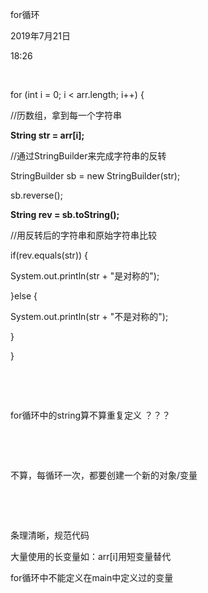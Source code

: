 for循环

2019年7月21日

18:26

 

for (int i = 0; i \< arr.length; i++) {

//历数组，拿到每一个字符串

**String str = arr\[i\];**

//通过StringBuilder来完成字符串的反转

StringBuilder sb = new StringBuilder(str);

sb.reverse();

**String rev = sb.toString();**

//用反转后的字符串和原始字符串比较

if(rev.equals(str)) {

System.out.println(str + \"是对称的\");

}else {

System.out.println(str + \"不是对称的\");

}

}

 

 

for循环中的string算不算重复定义 ？？？

 

 

不算，每循环一次，都要创建一个新的对象/变量

 

 

条理清晰，规范代码

大量使用的长变量如：arr\[i\]用短变量替代

for循环中不能定义在main中定义过的变量

